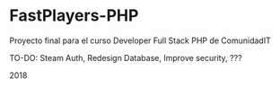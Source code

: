 # FastPlayers-PHP
Proyecto final para el curso Developer Full Stack PHP de ComunidadIT

TO-DO:
Steam Auth,
Redesign Database,
Improve security,
???

2018
